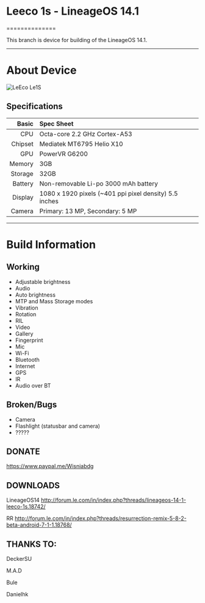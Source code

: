 # Leeco 1s - LineageOS 14.1
==============

This branch is device for building of the LineageOS 14.1.

---

# About Device

![LeEco Le1S](http://cdn2.gsmarena.com/vv/pics/leeco/letv-le-1s-1.jpg "LeEco Le1S")


## Specifications


Basic   | Spec Sheet
-------:|:-------------------------
CPU     | Octa-core 2.2 GHz Cortex-A53
Chipset | Mediatek MT6795 Helio X10
GPU     | PowerVR G6200
Memory  | 3GB 
Storage | 32GB
Battery | Non-removable Li-po 3000 mAh battery
Display | 1080 x 1920 pixels (~401 ppi pixel density) 5.5 inches
Camera  | Primary: 13 MP, Secondary: 5 MP

---

# Build Information

## Working
* Adjustable brightness
* Audio
* Auto brightness
* MTP and Mass Storage modes
* Vibration
* Rotation
* RIL
* Video
* Gallery
* Fingerprint
* Mic
* Wi-Fi
* Bluetooth
* Internet
* GPS
* IR
* Audio over BT

## Broken/Bugs
* Camera
* Flashlight (statusbar and camera)
* ?????

## DONATE

https://www.paypal.me/Wisniabdg

## DOWNLOADS

LineageOS14 http://forum.le.com/in/index.php?threads/lineageos-14-1-leeco-1s.18742/

RR http://forum.le.com/in/index.php?threads/resurrection-remix-5-8-2-beta-android-7-1-1.18768/

## THANKS TO:

DeckerSU

M.A.D

Bule

Danielhk

